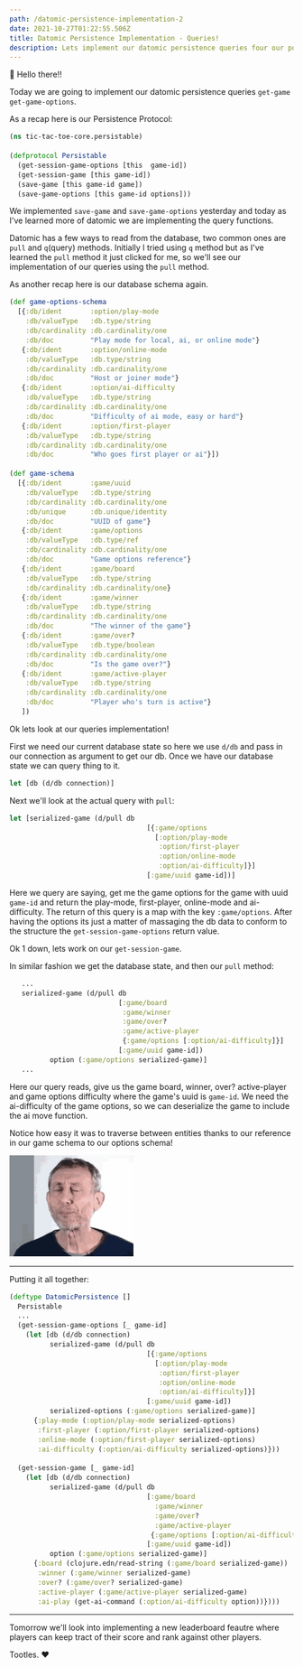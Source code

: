 ```yaml
---
path: /datomic-persistence-implementation-2
date: 2021-10-27T01:22:55.506Z
title: Datomic Persistence Implementation - Queries!
description: Lets implement our datomic persistence queries four our polymorphic interface.
---
```


👋 Hello there!!

Today we are going to implement our datomic persistence queries `get-game` `get-game-options`.

As a recap here is our Persistence Protocol: 
```clojure
(ns tic-tac-toe-core.persistable)

(defprotocol Persistable
  (get-session-game-options [this  game-id])
  (get-session-game [this game-id])
  (save-game [this game-id game])
  (save-game-options [this game-id options]))
```

We implemented `save-game` and `save-game-options` yesterday and today as I've learned more of datomic
we are implementing the query functions.

Datomic has a few ways to read from the database, two common ones are `pull` and `q`(query) methods.
Initially I tried using `q` method but as I've learned the `pull` method it just clicked for me, 
so we'll see our implementation of our queries using the `pull` method.


As another recap here is our database schema again.
```clojure
(def game-options-schema
  [{:db/ident       :option/play-mode
    :db/valueType   :db.type/string
    :db/cardinality :db.cardinality/one
    :db/doc         "Play mode for local, ai, or online mode"}
   {:db/ident       :option/online-mode
    :db/valueType   :db.type/string
    :db/cardinality :db.cardinality/one
    :db/doc         "Host or joiner mode"}
   {:db/ident       :option/ai-difficulty
    :db/valueType   :db.type/string
    :db/cardinality :db.cardinality/one
    :db/doc         "Difficulty of ai mode, easy or hard"}
   {:db/ident       :option/first-player
    :db/valueType   :db.type/string
    :db/cardinality :db.cardinality/one
    :db/doc         "Who goes first player or ai"}])

(def game-schema
  [{:db/ident       :game/uuid
    :db/valueType   :db.type/string
    :db/cardinality :db.cardinality/one
    :db/unique      :db.unique/identity
    :db/doc         "UUID of game"}
   {:db/ident       :game/options
    :db/valueType   :db.type/ref
    :db/cardinality :db.cardinality/one
    :db/doc         "Game options reference"}
   {:db/ident       :game/board
    :db/valueType   :db.type/string
    :db/cardinality :db.cardinality/one}
   {:db/ident       :game/winner
    :db/valueType   :db.type/string
    :db/cardinality :db.cardinality/one
    :db/doc         "The winner of the game"}
   {:db/ident       :game/over?
    :db/valueType   :db.type/boolean
    :db/cardinality :db.cardinality/one
    :db/doc         "Is the game over?"}
   {:db/ident       :game/active-player
    :db/valueType   :db.type/string
    :db/cardinality :db.cardinality/one
    :db/doc         "Player who's turn is active"}
   ])
```

Ok lets look at our queries implementation!

First we need our current database state so here we use `d/db` and pass in our connection as argument to get our db.
Once we have our database state we can query thing to it.
```clojure
let [db (d/db connection)]
```

Next we'll look at the actual query with `pull`:
```clojure
let [serialized-game (d/pull db
                                  [{:game/options
                                    [:option/play-mode
                                     :option/first-player
                                     :option/online-mode
                                     :option/ai-difficulty]}]
                                  [:game/uuid game-id])]
```
Here we query are saying, get me the game options for the game with uuid `game-id` and return the play-mode, first-player,
online-mode and ai-difficulty. The return of this query is a map with the key `:game/options`. After having the options
its just a matter of massaging the db data to conform to the structure the `get-session-game-options` return value.

Ok 1 down, lets work on our  `get-session-game`.

In similar fashion we get the database state, and then our `pull` method:
```clojure
   ...
   serialized-game (d/pull db
                           [:game/board
                            :game/winner
                            :game/over?
                            :game/active-player
                            {:game/options [:option/ai-difficulty]}]
                           [:game/uuid game-id])
          option (:game/options serialized-game)]
   ...
```

Here our query reads, give us the game board, winner, over? active-player and game options difficulty where the game's
uuid is `game-id`. We need the ai-difficulty of the game options, so we can deserialize the game to include the ai move
function. 

Notice how easy it was to traverse between entities thanks to our reference in our game schema to our options schema!

![Nice](../assets/nice-smack.gif)


______
Putting it all together:
```clojure
(deftype DatomicPersistence []
  Persistable
  ...
  (get-session-game-options [_ game-id]
    (let [db (d/db connection)
          serialized-game (d/pull db
                                  [{:game/options
                                    [:option/play-mode
                                     :option/first-player
                                     :option/online-mode
                                     :option/ai-difficulty]}]
                                  [:game/uuid game-id])
          serialized-options (:game/options serialized-game)]
      {:play-mode (:option/play-mode serialized-options)
       :first-player (:option/first-player serialized-options)
       :online-mode (:option/first-player serialized-options)
       :ai-difficulty (:option/ai-difficulty serialized-options)}))

  (get-session-game [_ game-id]
    (let [db (d/db connection)
          serialized-game (d/pull db
                                  [:game/board
                                    :game/winner
                                    :game/over?
                                    :game/active-player
                                   {:game/options [:option/ai-difficulty]}]
                                  [:game/uuid game-id])
          option (:game/options serialized-game)]
      {:board (clojure.edn/read-string (:game/board serialized-game))
       :winner (:game/winner serialized-game)
       :over? (:game/over? serialized-game)
       :active-player (:game/active-player serialized-game)
       :ai-play (get-ai-command (:option/ai-difficulty option))})))
```
_____

Tomorrow we'll look into implementing a new leaderboard feautre where players can keep tract of their score and rank 
against other players.

Tootles.
❤️

